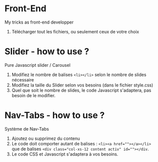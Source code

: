 # Front-End
My tricks as front-end developper

1. Télécharger tout les fichiers, ou seulement ceux de votre choix

# Slider - how to use ? 
Pure Javascript slider / Carousel

1. Modifiez le nombre de balises ```<li></li>``` selon le nombre de slides nécessaire
2. Modifiez la taille du Slider selon vos besoins (dans le fichier style.css)
3. Quel que soit le nombre de slides, le code Javascript s'adaptera, pas besoin de le modifier.

# Nav-Tabs - how to use ?
Système de Nav-Tabs

1. Ajoutez ou supprimez du contenu 
2. Le code doit comporter autant de balises : ```<li><a href=""></a></li>``` que de balises ```<div class="col-xs-12 content activ" id=""></div```.
3. Le code CSS et Javascript s'adaptera à vos besoins.
